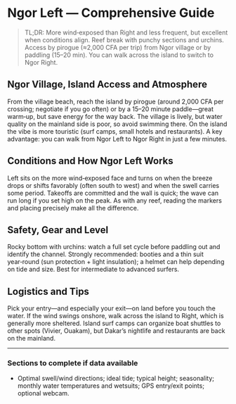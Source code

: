 # Ngor Left — Comprehensive Guide

> TL;DR: More wind‑exposed than Right and less frequent, but excellent when conditions align. Reef break with punchy sections and urchins. Access by pirogue (≈2,000 CFA per trip) from Ngor village or by paddling (15–20 min). You can walk across the island to switch to Ngor Right.

## Ngor Village, Island Access and Atmosphere

From the village beach, reach the island by pirogue (around 2,000 CFA per crossing; negotiate if you go often) or by a 15–20 minute paddle—great warm‑up, but save energy for the way back. The village is lively, but water quality on the mainland side is poor, so avoid swimming there. On the island the vibe is more touristic (surf camps, small hotels and restaurants). A key advantage: you can walk from Ngor Left to Ngor Right in just a few minutes.

## Conditions and How Ngor Left Works

Left sits on the more wind‑exposed face and turns on when the breeze drops or shifts favorably (often south to west) and when the swell carries some period. Takeoffs are committed and the wall is quick; the wave can run long if you set high on the peak. As with any reef, reading the markers and placing precisely make all the difference.

## Safety, Gear and Level

Rocky bottom with urchins: watch a full set cycle before paddling out and identify the channel. Strongly recommended: booties and a thin suit year‑round (sun protection + light insulation); a helmet can help depending on tide and size. Best for intermediate to advanced surfers.

## Logistics and Tips

Pick your entry—and especially your exit—on land before you touch the water. If the wind swings onshore, walk across the island to Right, which is generally more sheltered. Island surf camps can organize boat shuttles to other spots (Vivier, Ouakam), but Dakar’s nightlife and restaurants are back on the mainland.

---

### Sections to complete if data available

- Optimal swell/wind directions; ideal tide; typical height; seasonality; monthly water temperatures and wetsuits; GPS entry/exit points; optional webcam.
